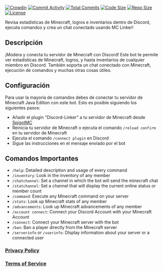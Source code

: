 [![Crowdin](https://badges.crowdin.net/minecraft-smp-bot/localized.svg)](https://crowdin.com/project/minecraft-smp-bot) [![Commit Activity](https://img.shields.io/github/commit-activity/m/MC-Linker/MC-Linker)](https://github.com/MC-Linker/MC-Linker) [![Total Commits](https://badgen.net/github/commits/MC-Linker/MC-Linker/main)](https://github.com/MC-Linker/MC-Linker) [![Code Size](https://img.shields.io/github/languages/code-size/MC-Linker/MC-Linker)](https://github.com/MC-Linker/MC-Linker) [![Repo Size](https://img.shields.io/github/repo-size/MC-Linker/MC-Linker)](https://github.com/MC-Linker/MC-Linker) [![License](https://img.shields.io/badge/license-CC%20BY--NC%204.0-red)](https://github.com/MC-Linker/MC-Linker/blob/main/LICENSE.md)

Revisa estadísticas de Minecraft, logros e inventarios dentro de Discord, ejecuta comandos y crea un chat conectado usando MC Linker!

## Descripción

¡Modera y conecta tu servidor de Minecraft con Discord! Este bot te permite ver estadísticas de Minecraft, logros, y hasta inventarios de cualquier miembro en Discord. También soporta un chat conectado con Minecraft, ejecución de comandos y muchas otras cosas útiles.

## Configuración

Para usar la mayoría de comandos debes de conectar tu servidor de Minecraft Java Edition con este bot. Esto es posible siguiendo los siguientes pasos:

+ Añadir el plugin "Discord-Linker" a tu servidor de Minecraft desde [SpigotMC](https://www.spigotmc.org/resources/discord-linker.80691/)
+ Reinicia tu servidor de Minecraft o ejecuta el comando `/reload confirm` en tu servidor de Minecraft
+ Ejecuta el comando `/connect plugin` en Discord
+ Sigue las instrucciones en el mensaje enviado por el bot

## Comandos Importantes

+ `/help`: Detailed description and usage of every command
+ `/inventory`: Look in the inventory of any member
+ `/chatchannel`: Set a channel in which the bot will send the minecraft chat
+ `/statchannel`: Set a channel that will display the current online status or member count
+ `/command`: Execute any Minecraft command on your server
+ `/stats`: Look up Minecraft stats of any member
+ `/advancements`: Look up Minecraft advancements of any member
+ `/account connect`: Connect your Discord Account with your Minecraft Account
+ `/connect`: Connect your Minecraft server with the bot
+ `/ban`: Ban a player directly from the Minecraft server
+ `/serverinfo` or `/userinfo`: DIsplay information about your server or a connected user

### [Privacy Policy](https://mclinker.com/privacy)

### [Terms of Service](https://mclinker.com/tos)
